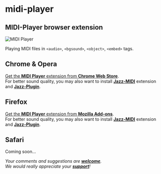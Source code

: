 # midi-player

## MIDI-Player browser extension

![MIDI Player](https://jazz-soft.github.io/img/jzzguiplayer.png)

Playing MIDI files in `<audio>`, `<bgsound>`, `<object>`, `<embed>` tags.

## Chrome & Opera
[Get the **MIDI Player** extension from **Chrome Web Store**](https://chrome.google.com/webstore/detail/midi-player/khppfbnjbaampmeeiocjhcodkklkcfjf).  
For better sound quality, you may also want to install
[**Jazz-MIDI**](https://chrome.google.com/webstore/detail/jazz-midi/jhdoobfdaejmldnpihidjemjcbpfmbkm) extension and
[**Jazz-Plugin**](https://jazz-soft.net).

## Firefox
[Get the **MIDI Player** extension from **Mozilla Add-ons**](https://addons.mozilla.org/en-US/firefox/addon/midi-player).  
For better sound quality, you may also want to install
[**Jazz-MIDI**](https://addons.mozilla.org/en-US/firefox/addon/jazz-midi/) extension and
[**Jazz-Plugin**](https://jazz-soft.net).

## Safari
Coming soon...

*Your comments and suggestions are [**welcome**](https://jazz-soft.org).  
We would really appreciate your [**support**](https://jazz-soft.net/donate)!*
